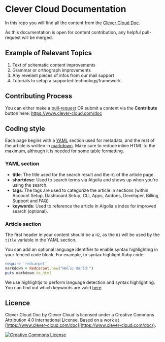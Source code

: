 # Clever Cloud Documentation

In this repo you will find all the content from the [Clever Cloud Doc](https://www.clever-cloud.com/doc/).

As this documentation is open for content contribution, any helpful pull-request will be merged.

## Example of Relevant Topics

1. Text of schematic content improvements
2. Grammar or orthograph improvements
3. Any revelant pieces of infos from our mail support
4. Tutorials to setup a supported technology/framework.

## Contributing Process

You can either make a [pull-request](https://github.com/CleverCloud/doc.clever-cloud.com/pulls) OR submit a content via the **Contribute** button here: https://www.clever-cloud.com/doc

## Coding style

Each page begins with a [YAML](http://www.yaml.org/) section used for metadata, and the rest of the article is written in [markdown](https://daringfireball.net/projects/markdown/syntax). Make sure to reduce inline HTML to the maximum, although it is needed for some table formatting.

### YAML section

* **title**: The title used for the search result and the `H1` of the article page.
* **shortdesc**: Used to search terms via Algolia and shows up when you're using the search.
* **tags**: The tags are used to categorize the article in sections (within Account Setup, Dashboard Setup, CLI, Apps, Addons, Developer, Billing, Support and FAQ)
* **keywords**: Used to reference the article in Algolia's index for improved search (optional).

### Article section

The first header in your content should be a `H2`, as the `H1` will be used by the `title` variable in the YAML section.

You can add an optional language identifier to enable syntax highlighting in your fenced code block.
For example, to syntax highlight Ruby code:

```ruby
require 'redcarpet'
markdown = Redcarpet.new("Hello World!")
puts markdown.to_html
```
We use highlightjs to perform language detection and syntax highlighting. You can find out which keywords are valid [here](https://highlightjs.org/static/demo/).

## Licence

Clever Cloud Doc by Clever Cloud is licensed under a Creative Commons Attribution 4.0 International License.
Based on a work at [https://www.clever-cloud.com/doc](https://www.clever-cloud.com/doc/).

<a rel="license" href="http://creativecommons.org/licenses/by/4.0/"><img alt="Creative Commons License" style="border-width:0" src="https://i.creativecommons.org/l/by/4.0/80x15.png" /></a>